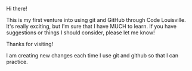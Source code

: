 Hi there!

This is my first venture into using git and GitHub through Code Louisville. It's really exciting, but I'm sure that I have MUCH to learn. If you have suggestions or things I should consider, please let me know!

Thanks for visiting!

I am creating new changes each time I use git and github so that I can practice.
